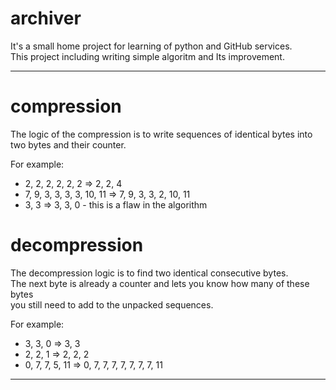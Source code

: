 # archiver
It's a small home project for learning of python and GitHub services.\
This project including writing simple algoritm and Its improvement.

________

# compression
The logic of the compression is to write sequences of identical bytes into two bytes and their counter.

For example:
- 2, 2, 2, 2, 2, 2 => 2, 2, 4
- 7, 9, 3, 3, 3, 3, 10, 11 => 7, 9, 3, 3, 2, 10, 11
- 3, 3 => 3, 3, 0 - this is a flaw in the algorithm

# decompression
The decompression logic is to find two identical consecutive bytes.\
The next byte is already a counter and lets you know how many of these bytes\
you still need to add to the unpacked sequences.

For example:
- 3, 3, 0 => 3, 3
- 2, 2, 1 => 2, 2, 2
- 0, 7, 7, 5, 11 => 0, 7, 7, 7, 7, 7, 7, 7, 11

________